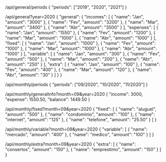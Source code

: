 /api/general/periods
{
  "periods": ["2019", "2020", "2021"]
}

/api/general?year=2020
{
  "general": {
    "incomes": [
      {
        "name": "Jan",
        "amount": "3000"
      },
      {
        "name": "Fev",
        "amount": "3200"
      },
      {
        "name": "Mar",
        "amount": "3400"
      },
      {
        "name": "Abr",
        "amount": "3500"
      }
    ],
    "expenses": [
      {
        "name": "Jan",
        "amount": "1550"
      },
      {
        "name": "Fev",
        "amount": "1200"
      },
      {
        "name": "Mar",
        "amount": "1000"
      },
      {
        "name": "Abr",
        "amount": "1000"
      }
    ],
    "fixed": [
      {
        "name": "Jan",
        "amount": "1000"
      },
      {
        "name": "Fev",
        "amount": "1000"
      },
      {
        "name": "Mar",
        "amount": "1000"
      },
      {
        "name": "Abr",
        "amount": "1000"
      }
    ],
    "variable": [
      {
        "name": "Jan",
        "amount": "300"
      },
      {
        "name": "Fev",
        "amount": "500"
      },
      {
        "name": "Mar",
        "amount": "200"
      },
      {
        "name": "Abr",
        "amount": "250"
      }
    ],
    "extra": [
      {
        "name": "Jan",
        "amount": "100"
      },
      {
        "name": "Fev",
        "amount": "400"
      },
      {
        "name": "Mar",
        "amount": "120"
      },
      {
        "name": "Abr",
        "amount": "30"
      }
    ]
  }
}




/api/monthly/periods
{
  "periods": ["09/2020", "10/2020", "11/2020"]
}

/api/monthly/generalInfo?month=09&year=2020
{
  "income": 3000,
  "expense": 1550.50,
  "balance": 1449.50
}

/api/monthly/fixed?month=09&year=2020
{
  "fixed": [
    {
      "name": "aluguel",
      "amount": "500"
    },
    {
      "name": "condominio",
      "amount": "100"
    },
    {
      "name": "internet",
      "amount": "125"
    },
    {
      "name": "telefone",
      "amount": "25.50"
    }
  ]
}

/api/monthly/variable?month=09&year=2020
{
  "variable": [
    {
      "name": "mercado",
      "amount": "400"
    },
    {
      "name": "medico",
      "amount": "100"
    }
  ]
}

/api/monthly/extra?month=09&year=2020
{
  "extra": [
    {
      "name": "consertos",
      "amount": "150"
    },
    {
      "name": "emprestimo",
      "amount": "150"
    }
  ]
}